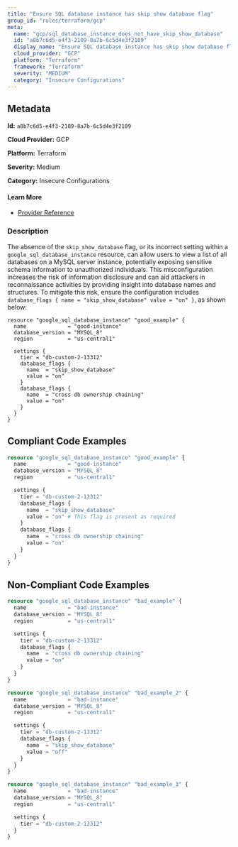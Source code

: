 ```yaml
---
title: "Ensure SQL database instance has skip show database flag"
group_id: "rules/terraform/gcp"
meta:
  name: "gcp/sql_database_instance_does_not_have_skip_show_database"
  id: "a8b7c6d5-e4f3-2109-8a7b-6c5d4e3f2109"
  display_name: "Ensure SQL database instance has skip show database flag"
  cloud_provider: "GCP"
  platform: "Terraform"
  framework: "Terraform"
  severity: "MEDIUM"
  category: "Insecure Configurations"
---
```

## Metadata

**Id:** `a8b7c6d5-e4f3-2109-8a7b-6c5d4e3f2109`

**Cloud Provider:** GCP

**Platform:** Terraform

**Severity:** Medium

**Category:** Insecure Configurations

#### Learn More

 - [Provider Reference](https://registry.terraform.io/providers/hashicorp/google/latest/docs/resources/sql_database_instance)

### Description

 The absence of the `skip_show_database` flag, or its incorrect setting within a `google_sql_database_instance` resource, can allow users to view a list of all databases on a MySQL server instance, potentially exposing sensitive schema information to unauthorized individuals. This misconfiguration increases the risk of information disclosure and can aid attackers in reconnaissance activities by providing insight into database names and structures. To mitigate this risk, ensure the configuration includes `database_flags { name = "skip_show_database" value = "on" }`, as shown below:

```
resource "google_sql_database_instance" "good_example" {
  name             = "good-instance"
  database_version = "MYSQL_8"
  region           = "us-central1"

  settings {
    tier = "db-custom-2-13312"
    database_flags {
      name  = "skip_show_database"
      value = "on"
    }
    database_flags {
      name  = "cross db ownership chaining"
      value = "on"
    }
  }
}
```


## Compliant Code Examples
```terraform
resource "google_sql_database_instance" "good_example" {
  name             = "good-instance"
  database_version = "MYSQL_8"
  region           = "us-central1"

  settings {
    tier = "db-custom-2-13312"
    database_flags {
      name  = "skip_show_database"
      value = "on" # This flag is present as required
    }
    database_flags {
      name  = "cross db ownership chaining"
      value = "on"
    }
  }
}

```
## Non-Compliant Code Examples
```terraform
resource "google_sql_database_instance" "bad_example" {
  name             = "bad-instance"
  database_version = "MYSQL_8"
  region           = "us-central1"

  settings {
    tier = "db-custom-2-13312"
    database_flags {
      name  = "cross db ownership chaining"
      value = "on"
    }
  }
}

resource "google_sql_database_instance" "bad_example_2" {
  name             = "bad-instance"
  database_version = "MYSQL_8"
  region           = "us-central1"

  settings {
    tier = "db-custom-2-13312"
    database_flags {
      name  = "skip_show_database"
      value = "off"
    }
  }
}

resource "google_sql_database_instance" "bad_example_3" {
  name             = "bad-instance"
  database_version = "MYSQL_8"
  region           = "us-central1"

  settings {
    tier = "db-custom-2-13312"
  }
}

```